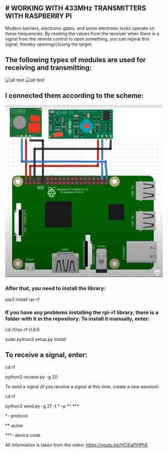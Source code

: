 <h2># WORKING WITH 433MHz TRANSMITTERS WITH RASPBERRY PI</h2>

Modern barriers, electronic gates, and some electronic locks operate on these frequencies. By reading the values from the receiver when there is a signal from the remote control to open something, you can repeat this signal, thereby opening/closing the target.

<h2>The following types of modules are used for receiving and transmitting:</h2>

![alt text](https://static-sl.insales.ru/images/products/1/1171/141264019/1070.jpg)
![alt text](https://ae01.alicdn.com/kf/HTB1day5aULrK1Rjy1zbq6AenFXa6/QIACHIP-433-Mhz.jpg)

<h2>I connected them according to the scheme:</h2>

![alt text](https://github.com/EternalB-1/rf/blob/master/img/Screenshot_1.png?raw=true)

<h3>After that, you need to install the library:</h3>

pip3 install rpi-rf

<h3>If you have any problems installing the rpi-rf library, there is a folder with it in the repository. To install it manually, enter:</h3>

cd rf/rpi-rf-0.9.6

sudo python3 setup.py install

<h2>To receive a signal, enter:</h2>

cd rf

python3 recieve.py -g 20

</h2>To send a signal (if you receive a signal at this time, create a new session):</h2>

cd rf

python3 send.py -g 21 -t * -p ** ***

*- protocol

**-pulse

***- device code



All information is taken from the video: https://youtu.be/HCiEaf1HPhE
